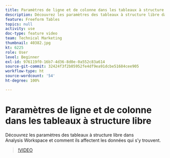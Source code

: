 ```yaml
---
title: Paramètres de ligne et de colonne dans les tableaux à structure libre
description: Découvrez les paramètres des tableaux à structure libre dans Analysis Workspace et comment ils affectent les données qui s’y trouvent.
feature: Freeform Tables
topics: null
activity: use
doc-type: feature video
team: Technical Marketing
thumbnail: 40382.jpg
kt: 6225
role: User
level: Beginner
exl-id: 976119f0-16b7-4d36-8d0e-0a552c83a614
source-git-commit: 32424f3f2b05952fe4df9ea91dcbe51684cee905
workflow-type: ht
source-wordcount: '54'
ht-degree: 100%

---
```


# Paramètres de ligne et de colonne dans les tableaux à structure libre

Découvrez les paramètres des tableaux à structure libre dans Analysis Workspace et comment ils affectent les données qui s’y trouvent.

>[!VIDEO](https://video.tv.adobe.com/v/40382/?quality=12&learn=on)
